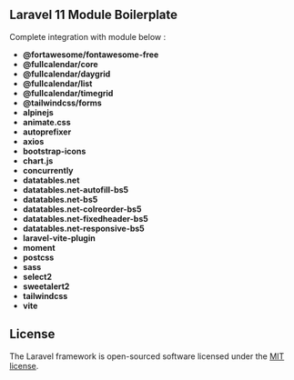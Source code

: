 ## Laravel 11 Module Boilerplate

Complete integration with module below :

 - **@fortawesome/fontawesome-free**
 - **@fullcalendar/core**
 - **@fullcalendar/daygrid**
 - **@fullcalendar/list**
 - **@fullcalendar/timegrid**
 - **@tailwindcss/forms**
 - **alpinejs**
 - **animate.css**
 - **autoprefixer**
 - **axios**
 - **bootstrap-icons**
 - **chart.js**
 - **concurrently**
 - **datatables.net**
 - **datatables.net-autofill-bs5**
 - **datatables.net-bs5**
 - **datatables.net-colreorder-bs5**
 - **datatables.net-fixedheader-bs5**
 - **datatables.net-responsive-bs5**
 - **laravel-vite-plugin**
 - **moment**
 - **postcss**
 - **sass**
 - **select2**
 - **sweetalert2**
 - **tailwindcss**
 - **vite**

## License

The Laravel framework is open-sourced software licensed under the [MIT license](https://opensource.org/licenses/MIT).
